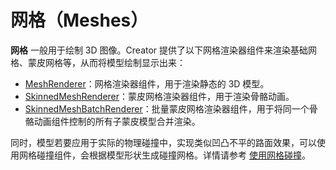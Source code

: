 # 网格（Meshes）

**网格** 一般用于绘制 3D 图像。Creator 提供了以下网格渲染器组件来渲染基础网格、蒙皮网格等，从而将模型绘制显示出来：

- [MeshRenderer](../../engine/renderable/model-component.md)：网格渲染器组件，用于渲染静态的 3D 模型。
- [SkinnedMeshRenderer](../../animation/skeletal-animation.md)：蒙皮网格渲染器组件，用于渲染骨骼动画。
- [SkinnedMeshBatchRenderer](../../animation/skeletal-animation.md)：批量蒙皮网格渲染器组件，用于将同一个骨骼动画组件控制的所有子蒙皮模型合并渲染。

同时，模型若要应用于实际的物理碰撞中，实现类似凹凸不平的路面效果，可以使用网格碰撞组件，会根据模型形状生成碰撞网格。详情请参考 [使用网格碰撞](../../physics/physics-collider.md#%E5%AE%9E%E7%8E%B0%E9%B9%85%E8%BD%AF%E7%9F%B3)。
